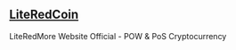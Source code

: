 ## [LiteRedCoin](https://www.literedmore.org)
LiteRedMore Website Official - POW & PoS Cryptocurrency
